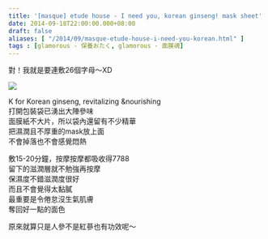 ```yaml
---
title: '[masque] etude house - I need you, korean ginseng! mask sheet'
date: 2014-09-18T22:00:00.000+08:00
draft: false
aliases: [ "/2014/09/masque-etude-house-i-need-you-korean.html" ]
tags : [glamorous - 保養おたく, glamorous - 面膜魂]
---
```


對！我就是要連敷26個字母～XD  

![](/images/etudehousek.jpg)

K for Korean ginseng, revitalizing &nourishing  
打開包裝袋已湧出大陣參味  
面膜紙不大片，所以袋內還留有不少精華  
把濕潤且不厚重的mask放上面  
不會掉落也不會感覺悶熱  
  
敷15-20分鐘，按摩按摩都吸收得7788  
留下的滋潤層就不勉強再按摩  
保濕度不錯滋潤度很好  
而且不會覺得太黏膩  
最重要是令倦怠沒生氣肌膚  
奪回好一點的面色  
  
原來就算只是人參不是紅蔘也有功效呢～
